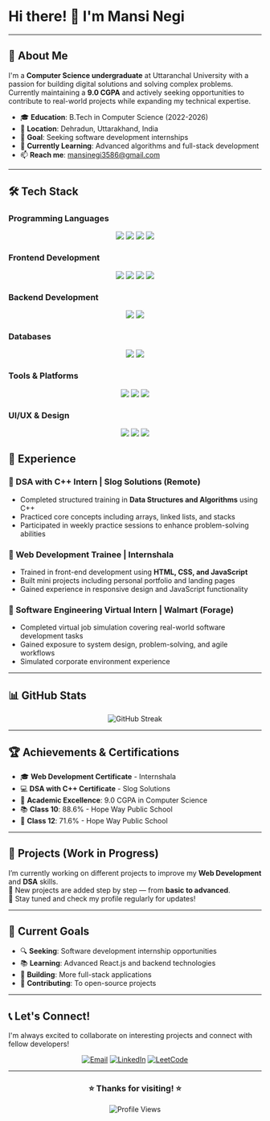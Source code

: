 # Hi there! 👋 I'm Mansi Negi

---

## 🚀 About Me

I'm a **Computer Science undergraduate** at Uttaranchal University with a passion for building digital solutions and solving complex problems. Currently maintaining a **9.0 CGPA** and actively seeking opportunities to contribute to real-world projects while expanding my technical expertise.

- 🎓 **Education**: B.Tech in Computer Science (2022-2026)
- 📍 **Location**: Dehradun, Uttarakhand, India
- 💼 **Goal**: Seeking software development internships
- 🌱 **Currently Learning**: Advanced algorithms and full-stack development
- 📫 **Reach me**: mansinegi3586@gmail.com

---
## 🛠️ Tech Stack

### Programming Languages  
<div align="center">
  <img src="https://img.shields.io/badge/C-00599C?style=for-the-badge&logo=c&logoColor=white" />
  <img src="https://img.shields.io/badge/C++-00599C?style=for-the-badge&logo=c%2B%2B&logoColor=white" />
  <img src="https://img.shields.io/badge/Python-3776AB?style=for-the-badge&logo=python&logoColor=white" />
  <img src="https://img.shields.io/badge/JavaScript-F7DF1E?style=for-the-badge&logo=javascript&logoColor=black" />
</div>

### Frontend Development  
<div align="center">
  <img src="https://img.shields.io/badge/HTML5-E34F26?style=for-the-badge&logo=html5&logoColor=white" />
  <img src="https://img.shields.io/badge/CSS3-1572B6?style=for-the-badge&logo=css3&logoColor=white" />
  <img src="https://img.shields.io/badge/JavaScript-F7DF1E?style=for-the-badge&logo=javascript&logoColor=black" />
  <img src="https://img.shields.io/badge/React-20232A?style=for-the-badge&logo=react&logoColor=61DAFB" />
</div>

### Backend Development  
<div align="center">
  <img src="https://img.shields.io/badge/Node.js-43853D?style=for-the-badge&logo=node.js&logoColor=white" />
  <img src="https://img.shields.io/badge/Flask-000000?style=for-the-badge&logo=flask&logoColor=white" />
</div>

### Databases  
<div align="center">
  <img src="https://img.shields.io/badge/SQL-4479A1?style=for-the-badge&logo=mysql&logoColor=white" />
  <img src="https://img.shields.io/badge/MongoDB-4EA94B?style=for-the-badge&logo=mongodb&logoColor=white" />
</div>

### Tools & Platforms  
<div align="center">
  <img src="https://img.shields.io/badge/Git-F05032?style=for-the-badge&logo=git&logoColor=white" />
  <img src="https://img.shields.io/badge/GitHub-100000?style=for-the-badge&logo=github&logoColor=white" />
  <img src="https://img.shields.io/badge/VS_Code-0078D4?style=for-the-badge&logo=visual%20studio%20code&logoColor=white" />
</div>

### UI/UX & Design  
<div align="center">
  <img src="https://img.shields.io/badge/Behance-1769FF?style=for-the-badge&logo=behance&logoColor=white" />
  <img src="https://img.shields.io/badge/Figma-F24E1E?style=for-the-badge&logo=figma&logoColor=white" />
  <img src="https://img.shields.io/badge/Canva-00C4CC?style=for-the-badge&logo=canva&logoColor=white" />
</div>


## 💼 Experience

### 🔹 DSA with C++ Intern | **Slog Solutions** (Remote)
- Completed structured training in **Data Structures and Algorithms** using C++
- Practiced core concepts including arrays, linked lists, and stacks
- Participated in weekly practice sessions to enhance problem-solving abilities

### 🔹 Web Development Trainee | **Internshala**
- Trained in front-end development using **HTML, CSS, and JavaScript**
- Built mini projects including personal portfolio and landing pages
- Gained experience in responsive design and JavaScript functionality

### 🔹 Software Engineering Virtual Intern | **Walmart (Forage)**
- Completed virtual job simulation covering real-world software development tasks
- Gained exposure to system design, problem-solving, and agile workflows
- Simulated corporate environment experience

---

## 📊 GitHub Stats

<div align="center">
  
<!--
![Manu's GitHub Stats](https://github.com/Manu3586/your-repo-name/raw/main/github-stats.svg)

![GitHub Streak](https://github.com/Manu3586/your-repo-name/raw/main/streak-stats.svg)

![Top Languages](https://github-readme-stats.vercel.app/api/top-langs/?username=Manu3586&layout=compact&theme=tokyonight&hide_border=true)
-->

 ![GitHub Streak](https://streak-stats.demolab.com/?user=Manu3586&theme=dark&hide_border=true) 

</div>

---

## 🏆 Achievements & Certifications

- 🎓 **Web Development Certificate** - Internshala
- 💻 **DSA with C++ Certificate** - Slog Solutions
- 🏅 **Academic Excellence**: 9.0 CGPA in Computer Science
- 📚 **Class 10**: 88.6% - Hope Way Public School
- 📘 **Class 12**: 71.6% - Hope Way Public School

---

## 🚧 Projects (Work in Progress)

I’m currently working on different projects to improve my **Web Development** and **DSA** skills.  
📌 New projects are added step by step — from **basic to advanced**.  
🔗 Stay tuned and check my profile regularly for updates!

---

## 🎯 Current Goals

- 🔍 **Seeking**: Software development internship opportunities
- 📚 **Learning**: Advanced React.js and backend technologies
- 🌟 **Building**: More full-stack applications
- 🤝 **Contributing**: To open-source projects

---

## 📞 Let's Connect!

I'm always excited to collaborate on interesting projects and connect with fellow developers!

<div align="center">

[![Email](https://img.shields.io/badge/Email-D14836?style=for-the-badge&logo=gmail&logoColor=white)](mailto:mansinegi3586@gmail.com)
[![LinkedIn](https://img.shields.io/badge/LinkedIn-0077B5?style=for-the-badge&logo=linkedin&logoColor=white)](https://www.linkedin.com/in/mansi-negi-a82129360)
[![LeetCode](https://img.shields.io/badge/LeetCode-FFA116?style=for-the-badge&logo=leetcode&logoColor=white)](https://leetcode.com/u/Mansi_Negi/)  



</div>

---

<div align="center">
  
### ⭐ Thanks for visiting! ⭐

![Profile Views](https://komarev.com/ghpvc/?username=mansi-negi&color=blueviolet&style=for-the-badge)

</div>
